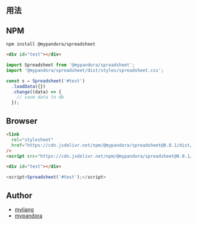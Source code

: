 ## 用法

## NPM

```shell
npm install @mypandora/spreadsheet
```

```html
<div id="test"></div>
```

```javascript
import Spreadsheet from '@mypandora/spreadsheet';
import '@mypandora/spreadsheet/dist/styles/spreadsheet.css';

const s = Spreadsheet('#test')
  .loadData({})
  .change((data) => {
    // save data to db
  });
```

## Browser

```html
<link
  rel="stylesheet"
  href="https://cdn.jsdelivr.net/npm/@mypandora/spreadsheet@0.0.1/dist/styles/spreadsheet.css"
/>
<script src="https://cdn.jsdelivr.net/npm/@mypandora/spreadsheet@0.0.1/dist/js/spreadsheet.js"></script>

<div id="test"></div>
```

```javascript
<script>Spreadsheet('#test');</script>
```

## Author

- [myliang](https://github.com/myliang)
- [mypandora](https://github.com/mypandora)